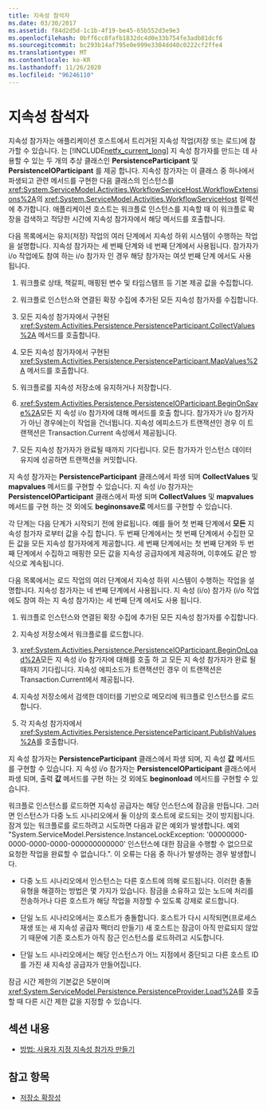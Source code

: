 ```yaml
---
title: 지속성 참석자
ms.date: 03/30/2017
ms.assetid: f84d2d5d-1c1b-4f19-be45-65b552d3e9e3
ms.openlocfilehash: 0bff6cc8fafb1832dc4d0e33b754fe3adb81dcf6
ms.sourcegitcommit: bc293b14af795e0e999e3304dd40c0222cf2ffe4
ms.translationtype: MT
ms.contentlocale: ko-KR
ms.lasthandoff: 11/26/2020
ms.locfileid: "96246110"
---
```

# <a name="persistence-participants"></a>지속성 참석자

지속성 참가자는 애플리케이션 호스트에서 트리거된 지속성 작업(저장 또는 로드)에 참가할 수 있습니다. 는 [!INCLUDE[netfx_current_long](../../../includes/netfx-current-long-md.md)] 지 속성 참가자를 만드는 데 사용할 수 있는 두 개의 추상 클래스인 **PersistenceParticipant** 및 **PersistenceIOParticipant** 를 제공 합니다. 지속성 참가자는 이 클래스 중 하나에서 파생되고 관련 메서드를 구현한 다음 클래스의 인스턴스를 <xref:System.ServiceModel.Activities.WorkflowServiceHost.WorkflowExtensions%2A>의 <xref:System.ServiceModel.Activities.WorkflowServiceHost> 컬렉션에 추가합니다. 애플리케이션 호스트는 워크플로 인스턴스를 지속할 때 이 워크플로 확장을 검색하고 적당한 시간에 지속성 참가자에서 해당 메서드를 호출합니다.  
  
 다음 목록에서는 유지(저장) 작업의 여러 단계에서 지속성 하위 시스템이 수행하는 작업을 설명합니다. 지속성 참가자는 세 번째 단계와 네 번째 단계에서 사용됩니다. 참가자가 i/o 작업에도 참여 하는 i/o 참가자 인 경우 해당 참가자는 여섯 번째 단계 에서도 사용 됩니다.  
  
1. 워크플로 상태, 책갈피, 매핑된 변수 및 타임스탬프 등 기본 제공 값을 수집합니다.  
  
2. 워크플로 인스턴스와 연결된 확장 수집에 추가된 모든 지속성 참가자를 수집합니다.  
  
3. 모든 지속성 참가자에서 구현된 <xref:System.Activities.Persistence.PersistenceParticipant.CollectValues%2A> 메서드를 호출합니다.  
  
4. 모든 지속성 참가자에서 구현된 <xref:System.Activities.Persistence.PersistenceParticipant.MapValues%2A> 메서드를 호출합니다.  
  
5. 워크플로를 지속성 저장소에 유지하거나 저장합니다.  
  
6. <xref:System.Activities.Persistence.PersistenceIOParticipant.BeginOnSave%2A>모든 지 속성 i/o 참가자에 대해 메서드를 호출 합니다. 참가자가 i/o 참가자가 아닌 경우에는이 작업을 건너뜁니다. 지속성 에피소드가 트랜잭션인 경우 이 트랜잭션은 Transaction.Current 속성에서 제공됩니다.  
  
7. 모든 지속성 참가자가 완료될 때까지 기다립니다. 모든 참가자가 인스턴스 데이터 유지에 성공하면 트랜잭션을 커밋합니다.  
  
 지 속성 참가자는 **PersistenceParticipant** 클래스에서 파생 되며 **CollectValues** 및 **mapvalues** 메서드를 구현할 수 있습니다. 지 속성 i/o 참가자는 **PersistenceIOParticipant** 클래스에서 파생 되며 **CollectValues** 및 **mapvalues** 메서드를 구현 하는 것 외에도 **beginonsave로** 메서드를 구현할 수 있습니다.  
  
 각 단계는 다음 단계가 시작되기 전에 완료됩니다. 예를 들어 첫 번째 단계에서 **모든** 지 속성 참가자 로부터 값을 수집 합니다. 두 번째 단계에서는 첫 번째 단계에서 수집한 모든 값을 모든 지속성 참가자에게 제공합니다. 세 번째 단계에서는 첫 번째 단계와 두 번째 단계에서 수집하고 매핑한 모든 값을 지속성 공급자에게 제공하며, 이후에도 같은 방식으로 계속됩니다.  
  
 다음 목록에서는 로드 작업의 여러 단계에서 지속성 하위 시스템이 수행하는 작업을 설명합니다. 지속성 참가자는 네 번째 단계에서 사용됩니다. 지 속성 (i/o) 참가자 (i/o 작업에도 참여 하는 지 속성 참가자)는 세 번째 단계 에서도 사용 됩니다.  
  
1. 워크플로 인스턴스와 연결된 확장 수집에 추가된 모든 지속성 참가자를 수집합니다.  
  
2. 지속성 저장소에서 워크플로를 로드합니다.  
  
3. <xref:System.Activities.Persistence.PersistenceIOParticipant.BeginOnLoad%2A>모든 지 속성 i/o 참가자에 대해를 호출 하 고 모든 지 속성 참가자가 완료 될 때까지 기다립니다. 지속성 에피소드가 트랜잭션인 경우 이 트랜잭션은 Transaction.Current에서 제공됩니다.  
  
4. 지속성 저장소에서 검색한 데이터를 기반으로 메모리에 워크플로 인스턴스를 로드합니다.  
  
5. 각 지속성 참가자에서 <xref:System.Activities.Persistence.PersistenceParticipant.PublishValues%2A>를 호출합니다.  
  
 지 속성 참가자는 **PersistenceParticipant** 클래스에서 파생 되며, 지 속성 **값** 메서드를 구현할 수 있습니다. 지 속성 i/o 참가자는 **PersistenceIOParticipant** 클래스에서 파생 되며, 출력 **값** 메서드를 구현 하는 것 외에도 **beginonload** 메서드를 구현할 수 있습니다.  
  
 워크플로 인스턴스를 로드하면 지속성 공급자는 해당 인스턴스에 잠금을 만듭니다. 그러면 인스턴스가 다중 노드 시나리오에서 둘 이상의 호스트에 로드되는 것이 방지됩니다. 잠겨 있는 워크플로를 로드하려고 시도하면 다음과 같은 예외가 발생합니다. 예외 "System.ServiceModel.Persistence.InstanceLockException: '00000000-0000-0000-0000-000000000000' 인스턴스에 대한 잠금을 수행할 수 없으므로 요청한 작업을 완료할 수 없습니다.". 이 오류는 다음 중 하나가 발생하는 경우 발생합니다.  
  
- 다중 노드 시나리오에서 인스턴스는 다른 호스트에 의해 로드됩니다.  이러한 충돌 유형을 해결하는 방법은 몇 가지가 있습니다. 잠금을 소유하고 있는 노드에 처리를 전송하거나 다른 호스트가 해당 작업을 저장할 수 있도록 강제로 로드합니다.  
  
- 단일 노드 시나리오에서는 호스트가 충돌합니다.  호스트가 다시 시작되면(프로세스 재생 또는 새 지속성 공급자 팩터리 만들기) 새 호스트는 잠금이 아직 만료되지 않았기 때문에 기존 호스트가 아직 잠근 인스턴스를 로드하려고 시도합니다.  
  
- 단일 노드 시나리오에서는 해당 인스턴스가 어느 지점에서 중단되고 다른 호스트 ID를 가진 새 지속성 공급자가 만들어집니다.  
  
 잠금 시간 제한의 기본값은 5분이며 <xref:System.ServiceModel.Persistence.PersistenceProvider.Load%2A>를 호출할 때 다른 시간 제한 값을 지정할 수 있습니다.  
  
## <a name="in-this-section"></a>섹션 내용  
  
- [방법: 사용자 지정 지속성 참가자 만들기](how-to-create-a-custom-persistence-participant.md)  
  
## <a name="see-also"></a>참고 항목

- [저장소 확장성](store-extensibility.md)
